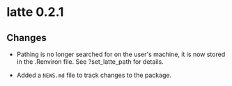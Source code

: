# latte 0.2.1

## Changes

* Pathing is no longer searched for on the user's machine, it is now stored in the .Renviron file. See ?set_latte_path for details.

* Added a `NEWS.md` file to track changes to the package.
